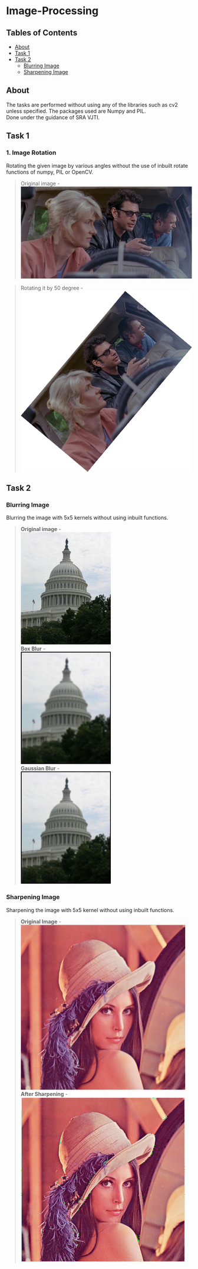 # Image-Processing
## Tables of Contents
  * [About](#about)
  * [Task 1](#task-1)
  * [Task 2](#task-2)
    * [Blurring Image](#blurring-image)
    * [Sharpening Image](#sharpening-image)
## About
The tasks are performed without using any of the libraries such as cv2 unless specified. The packages used are Numpy and PIL.         
Done under the guidance of SRA VJTI.
## Task 1
### 1. Image Rotation
Rotating the given image by various angles without the use of inbuilt rotate functions of numpy, PIL or OpenCV. 
  > Original image -  
  ![**original image**](https://github.com/Bhumika-Kothwal/Image-Processing/blob/master/Image%20Rotation/rotate.png)  
    
  > Rotating it by 50 degree -  
  ![**rotated image**](https://github.com/Bhumika-Kothwal/Image-Processing/blob/master/Image%20Rotation/rotated_50.png)
   
## Task 2
### Blurring Image
Blurring the image with 5x5 kernels without using inbuilt functions.
 > **Original image** -  
 ![**original image**](https://github.com/Bhumika-Kothwal/Image-Processing/blob/master/Applying%20Kernels/blur_input.jpeg)    
 > **Box Blur** -  
 ![**box_blur**](https://github.com/Bhumika-Kothwal/Image-Processing/blob/master/Applying%20Kernels/box_blur.png)     
 > **Gaussian Blur** -    
 ![**gaussian_blur**](https://github.com/Bhumika-Kothwal/Image-Processing/blob/master/Applying%20Kernels/gaussian_blur.png)    
 
 ### Sharpening Image
 Sharpening the image with 5x5 kernel without using inbuilt functions.
  > **Original Image** -   
  ![**original image**](https://github.com/Bhumika-Kothwal/Image-Processing/blob/master/Applying%20Kernels/sharpen_input.png)    
  > **After Sharpening** -    
  ![**sharpened image**](https://github.com/Bhumika-Kothwal/Image-Processing/blob/master/Applying%20Kernels/sharpen_output.png)

